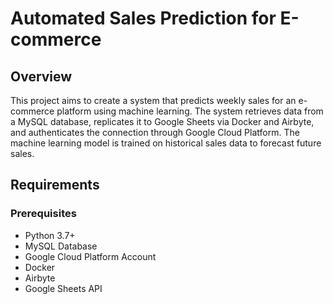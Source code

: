 # Automated Sales Prediction for E-commerce

## Overview

This project aims to create a system that predicts weekly sales for an e-commerce platform using machine learning. The system retrieves data from a MySQL database, replicates it to Google Sheets via Docker and Airbyte, and authenticates the connection through Google Cloud Platform. The machine learning model is trained on historical sales data to forecast future sales.

## Requirements

### Prerequisites

- Python 3.7+
- MySQL Database
- Google Cloud Platform Account
- Docker
- Airbyte
- Google Sheets API


